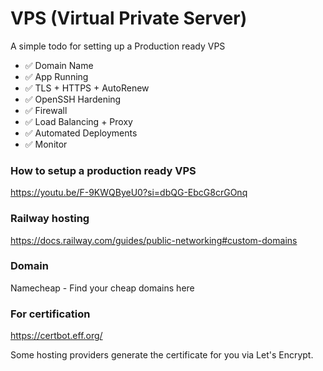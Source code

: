 # VPS (Virtual Private Server)

A simple todo for setting up a Production ready VPS

- ✅ Domain Name
- ✅ App Running
- ✅ TLS + HTTPS + AutoRenew
- ✅ OpenSSH Hardening
- ✅ Firewall
- ✅ Load Balancing + Proxy
- ✅ Automated Deployments
- ✅ Monitor

### How to setup a production ready VPS

https://youtu.be/F-9KWQByeU0?si=dbQG-EbcG8crGOnq

### Railway hosting

https://docs.railway.com/guides/public-networking#custom-domains

### Domain

Namecheap - Find your cheap domains here

### For certification

https://certbot.eff.org/

Some hosting providers generate the certificate for you via Let's Encrypt.
